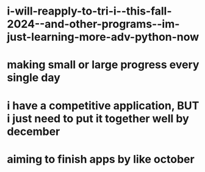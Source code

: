 # i-will-reapply-to-tri-i--this-fall-2024--and-other-programs--im-just-learning-more-adv-python-now
# making small or large progress every single day
# i have a competitive application, BUT i just need to put it together **well** by december
# aiming to finish apps by like october
<!--
the list for this year:

Penn CAMB -- never applied to penn ever but this year i will, im on a paper with her https://en.wikipedia.org/wiki/Marisa_Bartolomei so i want to have a zoom meeting with her august/sep, ive met her before, maybe shes taking in students lets see

Penn Genomics and Computational Biology -- i emailed the program director for Penn CAMB and they said i was a better fit for GCB, if i get in im going to use my savings to buy a condo in philly near campus ... something with good parking and an EV charger

University of Maryland BISI -- computational biology phd -- safety school, i would need an apartment that has EV charging and i want to live in bethesda again, there are some Rust people at UMD

Rutgers Biochemistry -- i dunno how this is going to turn out -- send out emails to PIs todayyy -- they said i have a competitive application i just need good LoRs hmmmm getting in here would be great bc i can teach that bioinformatics class. i asked if i should write in my personal statement that i want to continue teaching bioinformatics as a phd student, apparently not the best idea??? "That's tricky, normally as a grad student you would be a GA (graduate assistant) or a TA (teaching assistant) from the second year on. All of these are considered full time positions and as a consequence you would not be able to be a lecturer. Just concentrate your personal statement on your research journey. You could say that you would be interested in being a TA for computational courses, as the SGS now encourages grad students to TA for at least one year. But the PIs are jealous of their graduate student's time and frown upon any more teaching duties than what is strictly required." i would be a great TA though lol, i would be like so serious but a little funny at times

NYU Biomedical Sciences -- i have to start emailing them for zoom meetings in august -- send out emails to PIs todayyy -- https://med.nyu.edu/research/vilcek-institute-graduate-biomedical-sciences/phd-program/phd-program-admissions they opened up their app, i emailed some PIs today, Virtual Open House: October 2, 2024, at 12:00PM EST

mskcc cancer engineering phd -- applying to this https://www.sloankettering.edu/gerstner/cancer-engineering -> "Integrative Computational Biology and Oncology" the faculty are the mskcc software engineering iv computational oncology group, maybe this works out instead i dunno "The Cancer Engineering PhD degree is registered as a biological sciences degree with the New York State Education Department under the HEGIS code: 0499.00 (biological sciences, other). This degree is not registered under engineering and will not lead to a professional license. " ohh interesting

Tri-I -- no one responds to any emails at this school ("never ascribe to malice that which is adequately explained by incompetence"), so unprofessional, whats the point in asking for zoom meetings, ill just apply whatever  -- send out emails to PIs todayyy -- okay so one person responded and they suggested i apply to the IMP PhD Program https://gradschool.weill.cornell.edu/programs/immunology-microbial-pathogenesis i guess i will do that -- the app opened, i looked at it quickly, it now asks "Which areas of research are you most interested in? Please list up to three areas of research:" so i have to figure that out based on the labs im interested in ... __peptide therapy & glp-1s__ thooo lol im gonna add that no one can stop me lol

this is for tri-i: "Thanks for your interest in our program and sorry for the delay in getting back to you. It looks like you have very extensive and relevant experience.
-----
Regarding GPA, admission to our program is quite competitive: less than 10% of our applicants receive offers of admission, and the average GPA of the applicants invited to interview is around 3.8. We have interviewed and admitted students with low undergraduate GPAs, usually those candidates are ones like yourself with extensive bioinformatics experience and papers but in almost all cases, those candidates also had a Masters degree with high GPA. **In the rare exception, we had direct knowledge of the candidate and their ability to thrive in our program.** Neither of those two things guarantees that the candidate will be invited to interview."

"The committee assesses approximately 400 applications, they tend not to have the bandwidth to look at anything besides the application package and perhaps some papers."
-----

-----
"Thank you for your interest in our lab.
You have a fantastic background and if you come to the Tri-I I would love to speak to you about the work in our lab in the gene regulation and cancer space. Yes, I would have availability for a trainee such as yourself and look forward to meeting you once you come here for an interview."

from a PI i emailed ... yeah but the program gets 400 applicants ughh
-----
"Nice to e-meet and thanks for reaching out. You look like a great candidate for the programs, and I’d certainly encourage you to apply.

I’m not able to meet with prospective applicants beforehand, so I’d encourage you to list me as a faculty member for either program that you’d be interested in working with and we can continue the discussion there. 

Best of luck applying— I think you’ll do well! "

yeah ... but they get 400 applicants :-|
-----
UCSD Bioinformatics and Systems Biology PhD https://bioinformatics.ucsd.edu/admissions/grad/admissions -- maybeee

im really interested in peptide therapy, trying to find labs at each school where someone is working on it, im gonna mention it in my personal statement

Yale Computational Biology and Biomedical Informatics -- https://cbb.yale.edu/ never applied, likely this cycle

sometimes people are so slow at responding to emails

-->


